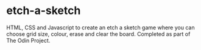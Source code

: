 # etch-a-sketch
HTML, CSS and Javascript to create an etch a sketch game where you can choose grid size, colour, erase and clear the board. Completed as part of The Odin Project.
